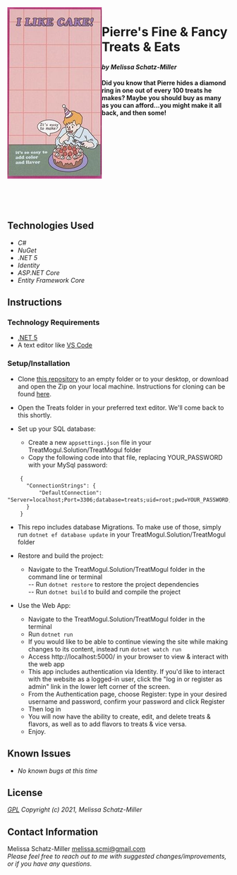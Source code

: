 <img align="left" src="TreatMogul/wwwroot/img/cake.png">  

# Pierre's Fine & Fancy Treats & Eats
#### _by Melissa Schatz-Miller_  

  
#### Did you know that Pierre hides a diamond ring in one out of every 100 treats he makes? Maybe you should buy as many as you can afford...you might make it all back, and then some!
<br/>
<br/>
<br/>
<br/>
<br/>
<br/>
<br/>
<br/>
<br/>
<br/>
<br/>

## Technologies Used

* _C#_
* _NuGet_
* _.NET 5_
* _Identity_
* _ASP.NET Core_
* _Entity Framework Core_

## Instructions

### Technology Requirements

* [.NET 5](https://dotnet.microsoft.com/download/dotnet/5.0)
* A text editor like [VS Code](https://code.visualstudio.com/)

### Setup/Installation


* Clone [this repository](https://github.com/tigertiger/TreatMogul.Solution) to an empty folder or to your desktop, or download and open the Zip on your local machine. Instructions for cloning can be found [here](https://docs.github.com/en/github/creating-cloning-and-archiving-repositories/cloning-a-repository-from-github/cloning-a-repository).
* Open the Treats folder in your preferred text editor. We'll come back to this shortly.

* Set up your SQL database:
  - Create a new ```appsettings.json``` file in your TreatMogul.Solution/TreatMogul folder
  - Copy the following code into that file, replacing YOUR_PASSWORD with your MySql password:
```
    {
      "ConnectionStrings": {
          "DefaultConnection": "Server=localhost;Port=3306;database=treats;uid=root;pwd=YOUR_PASSWORD;"
      }
    }
```
* This repo includes database Migrations. To make use of those, simply run ```dotnet ef database update``` in your TreatMogul.Solution/TreatMogul folder


* Restore and build the project:
  - Navigate to the TreatMogul.Solution/TreatMogul folder in the command line or terminal  
    -- Run ```dotnet restore``` to restore the project dependencies  
    -- Run ```dotnet build``` to build and compile the project  

* Use the Web App:
  - Navigate to the TreatMogul.Solution/TreatMogul folder in the terminal
  - Run ```dotnet run``` 
  - If you would like to be able to continue viewing the site while making changes to its content, instead run ```dotnet watch run```
  - Access http://localhost:5000/ in your browser to view & interact with the web app
  - This app includes authentication via Identity. If you'd like to interact with the website as a logged-in user, click the "log in or register as admin" link in the lower left corner of the screen.
  - From the Authentication page, choose Register: type in your desired username and password, confirm your password and click Register
  - Then log in
  - You will now have the ability to create, edit, and delete treats & flavors, as well as to add flavors to treats & vice versa.
  - Enjoy.

## Known Issues

* _No known bugs at this time_

## License

_[GPL](https://opensource.org/licenses/gpl-license)_
_Copyright (c) 2021, Melissa Schatz-Miller_

## Contact Information  

Melissa Schatz-Miller <melissa.scmi@gmail.com>  
_Please feel free to reach out to me with suggested changes/improvements, or if you have any questions._